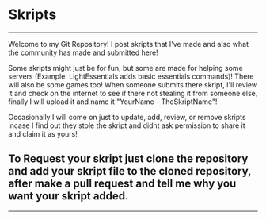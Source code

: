 # Skripts

---------------------------------------------------------------------------------------------------
Welcome to my Git Repository! I post skripts that I've made and also what the community has made and submitted here!

Some skripts might just be for fun, but some are made for helping some servers (Example: LightEssentials adds basic essentials commands)!
There will also be some games too! When someone submits there skript, I'll review it and check on the internet to see if there not stealing it from someone else, finally I will upload it and name it "YourName - TheSkriptName"!

Occasionally I will come on just to update, add, review, or remove skripts incase I find out they stole the skript and didnt ask permission to share it and claim it as yours!

To Request your skript just clone the repository and add your skript file to the cloned repository, after make a pull request and tell me why you want your skript added.
--------------------------------------------------------------------------------------------------
--------------------------------------------------------------------------------------------------
